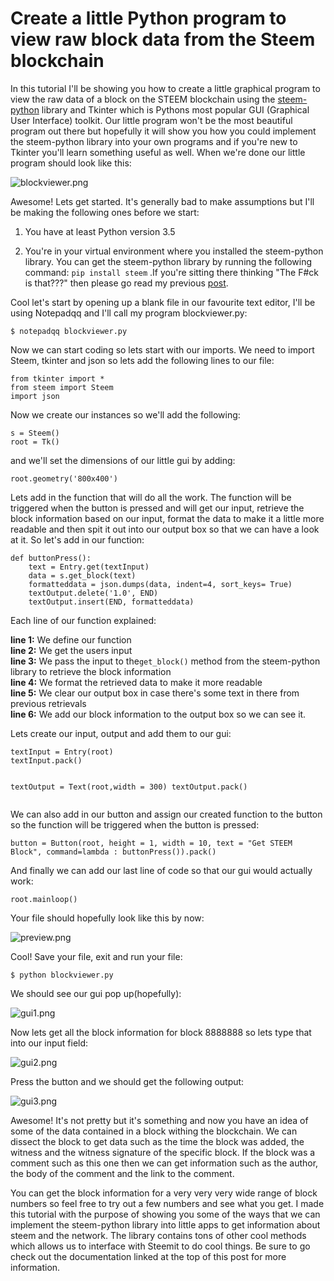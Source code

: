 <h1>Create a little Python program to view raw block data from the Steem blockchain</h1> 


<p>In this tutorial I'll be showing you how to create a little graphical program to view the raw data of a block on the STEEM blockchain using the <a href="http://steem.readthedocs.io/en/latest/" rel="nofollow noopener">steem-python</a> library and Tkinter which is Pythons most popular GUI (Graphical User Interface) toolkit. Our little program won't be the most beautiful program out there but hopefully it will show you how you could implement the steem-python library into your own programs and if you're new to Tkinter you'll learn something useful as well. When we're done our little program should look like this:</p>
<p><img src="https://steemitimages.com/0x0/https://steemitimages.com/DQmYabYDxfrVskrGpK4p3hswq3b1t8GkdZZMpiRSzCr5akd/blockviewer.png" alt="blockviewer.png" /></p>
<p>Awesome! Lets get started. It's generally bad to make assumptions but I'll be making the following ones before we start:</p>
<ol>
<li><p>You have at least Python version 3.5</p></li>
<li><p>You're in your virtual environment where you installed the steem-python library. You can get the steem-python library by running the following command: <code>pip install steem</code> .If you're sitting there thinking &quot;The F#ck is that???&quot; then please go read my previous <a href="https://steemit.com/steemdev/@benniebanana/creating-your-first-program-on-the-steemit-network-using-steem-python-beginnermode-tutorial">post</a>.</p></li>
</ol>
<p>Cool let's start by opening up a blank file in our favourite text editor, I'll be using Notepadqq and I'll call my program blockviewer.py:</p>
<pre><code>$ notepadqq blockviewer.py
</code></pre>
<p>Now we can start coding so lets start with our imports. We need to import Steem, tkinter and json so lets add the following lines to our file:</p>
<pre><code>from tkinter import *
from steem import Steem
import json
</code></pre>
<p>Now we create our instances so we'll add the following:</p>
<pre><code>s = Steem()
root = Tk()
</code></pre>
<p>and we'll set the dimensions of our little gui by adding:</p>
<pre><code>root.geometry('800x400')
</code></pre>
<p>Lets add in the function that will do all the work. The function will be triggered when the button is pressed and will get our input, retrieve the block information based on our input, format the data to make it a little more readable and then spit it out into our output box so that we can have a look at it. So let's add in our function:</p>
<pre><code>def buttonPress():
    text = Entry.get(textInput)
    data = s.get_block(text)
    formatteddata = json.dumps(data, indent=4, sort_keys= True)
    textOutput.delete('1.0', END)
    textOutput.insert(END, formatteddata)
</code></pre>
<p>Each line of our function explained:</p>
<p><strong>line 1:</strong> We define our function<br />
<strong>line 2:</strong> We get the users input<br />
<strong>line 3:</strong> We pass the input to  the<code>get_block()</code> method from the steem-python library to retrieve the block information<br />
<strong>line 4:</strong> We format the retrieved data to make it more readable<br />
<strong>line 5:</strong> We clear our output box in case there's some text in there from previous retrievals<br />
<strong>line 6:</strong> We add our block information to the output box so we can see it.</p>
<p>Lets create our input, output and add them to our gui:</p>
<pre><code>textInput = Entry(root)
textInput.pack()

textOutput = Text(root,width = 300)
textOutput.pack()
</code></pre>
<p>We can also add in our button and assign our created function to the button so the function will be triggered when the button is pressed:</p>
<pre><code>button = Button(root, height = 1, width = 10, text = &quot;Get STEEM Block&quot;, command=lambda : buttonPress()).pack()
</code></pre>
<p>And finally we can add our last line of code so that our gui would actually work:</p>
<pre><code>root.mainloop()
</code></pre>
<p>Your file should hopefully look like this by now:</p>
<p><img src="https://steemitimages.com/0x0/https://steemitimages.com/DQmfHWdCKZyB3F7gjo9NkgFfdC7xhcFSs4HKS7mwSYWJfxh/preview.png" alt="preview.png" /></p>
<p>Cool! Save your file, exit and run your file:</p>
<pre><code>$ python blockviewer.py 
</code></pre>
<p>We should see our gui pop up(hopefully):</p>
<p><img src="https://steemitimages.com/0x0/https://steemitimages.com/DQmSQScveDKsahxLjHQgVsDhaQXCqn7iALewV9HQFyzoqCC/gui1.png" alt="gui1.png" /></p>
<p>Now lets get all the block information for block 8888888 so lets type that into our input field:</p>
<p><img src="https://steemitimages.com/0x0/https://steemitimages.com/DQmQ9w2RsRXZY2bi14CD3BJcEqedcN7pGPrtaTcsDqzHMwR/gui2.png" alt="gui2.png" /></p>
<p>Press the button and we should get the following output:</p>
<p><img src="https://steemitimages.com/0x0/https://steemitimages.com/DQmYCpfeFgFv5gAXdwHRthorxJ3QRqwNgoUDWJyybCfvwN3/gui3.png" alt="gui3.png" /></p>
<p>Awesome! It's not pretty but it's something and now you have an idea of some of  the data contained in a block withing the blockchain. We can dissect the block to get data such as the time the block was added, the witness and the witness signature of the specific block. If the block was a comment such as this one then we can get information such as the author, the body of the comment and the link to the comment.</p>
<p>You can get the block information for a very very very wide range of block numbers so feel free to try out a few numbers and see what you get. I made this tutorial with the purpose of showing you some of the ways that we can implement the steem-python library into little apps to get information about steem and the network. The library contains tons of other cool methods which allows us to interface with Steemit to do cool things. Be sure to go check out the documentation linked at the top of this post for more information.</p>

